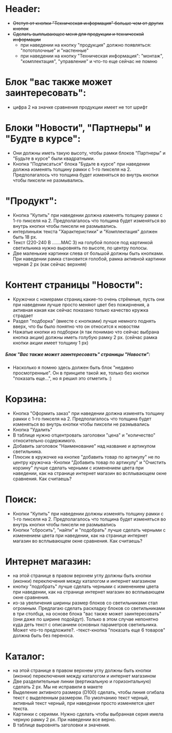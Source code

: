 # Header:
- ~~Отступ от кнопки "Техническая информация" больше чем от других кнопок~~
- ~~Сделать выплывающее меня для продукции и технической информации~~
  - при наведении на кнопку "продукция" должно появляться: "пототолочные" и "настенные"
  - при наведении на кнопку "Техническая информация": "монтаж", "комплектация", "управление" и что-то еще сейчас не помню

# Блок "вас также может заинтересовать":
- цифра 2 на значке сравнения продукции имеет не тот шрифт
 
# Блоки "Новости", "Партнеры" и "Будте в курсе":
- Они должны иметь такую высоту, чтобы рамки блоков "Партнеры" и "Будьте в курсе" были квадратными.
- Кнопка "Подписаться" блока "Будьте в курсе" при наведении должна изменять толщину рамки с 1-го пикселя на 2. Предполагалось что толщина будет изменяться во внутрь кнопки чтобы пиксели не размывались.
 
# "Продукт":
- Кнопка "Купить" при наведении должна изменять толщину рамки с 1-го пикселя на 2. Предполагалось что толщина будет изменяться во внутрь кнопки чтобы пиксели не размывались.
- интерлиньяж текста "Характеристики" и "Комплектация" должен быть 18 px.
- Текст (220-240 В .......MAC 3) на голубой полосе под картинкой светильника нужно выровнять по высоте, по центру полосы.
- Две маленькие картинки слева от большой должны быть кнопками. При наведении рамка становится голобой, рамка активной картинки черная 2 px (как сейчас верхняя)
 
# Контент страницы "Новости":
- Кружочки с номерами страниц какие-то очень стрёмные, пусть они при наведении лучше просто меняют цвет без пожирнения, а активная какая как сейчас показано только качество кружка страдает
- Раздел "подборка" (вместе с кнопками) лучше немного поднять вверх, что бы было понятно что он относится к новостям
- Нажатые кнопки из подборки (я так понимаю что сейчас выбрана кнопка акции) должны иметь голубую рамку 2 px. (сейчас рамка кнопки акции имеет толщину 1 px)
 
##### Блок "Вас также может заинтересовать" страницы "Новости":
- Насколько я помню здесь должен быть блок "недавно просмотренные". Он в принципе такой же, только без кнопки "показать еще...", но я решил это отметить :)
 
# Корзина:
- Кнопка "Оформить заказ" при наведении должна изменять толщину рамки с 1-го пикселя на 2. Предполагалось что толщина будет изменяться во внутрь кнопки чтобы пиксели не размывались
- Кнопка "Удалить" 
- В таблице нужно отцентровать заголовки "цена" и "количество" относительно содержимого.
- Добавить заголовок "Наименование" над название и артикулом светильника.
- Плюсик в кружочке на кнопке "добавить товар по артикулу" не по центру кружочка
-Кнопки "Добавить товар по артикулу" и "Очистить корзину" лучше сделать черными с изменением цвета при наведении, как на странице интернет магазин во всплывающем окне сравнения. Как считаешь?
 
# Поиск:
- Кнопки "Купить" при наведении должны изменять толщину рамки с 1-го пикселя на 2. Предполагалось что толщина будет изменяться во внутрь кнопки чтобы пиксели не размывались
- Кнопки "сбросить", "найти" и "подобрать" лучше сделать черными с изменением цвета при наведении, как на странице интернет магазин во всплывающем окне сравнения. Как считаешь?
 
# Интернет магазин:
- на этой странице в правом верхнем углу должны быть кнопки (иконки) переключения между каталогом и интернет магазином
- кнопку "подобрать" лучше сделать черными с изменением цвета при наведении, как на странице интернет магазин во всплывающем окне сравнения.
- из-за увеличения ширины размер блоков со светильниками стал огромным. Предлагаю сделать раскладку блоков со светильниками в три столбца, на основе блока "вас также может заинтересовать" (они даже по ширине подойдут). Только в этом случае непонятно куда деть текст с описанием основных параметров светильника. Может что-то предложите?. 
-текст-кнопка "показать еще 6 товаров" должна быть без переноса.
 
# Каталог:
- на этой странице в правом верхнем углу должны быть кнопки (иконки) переключения между каталогом и интернет магазином
- Две разделительные линии (вертикальную и горизонтальную) сделать 2 px. Мы не исправили в макете
- Выделение активного размера (D100) сделать, чтобы линия огибала текст с выделенным размером. По умолчанию текст черный, активный текст черный, при наведении просто изменяется цвет текста. 
- Картинки с сериями. Нужно сделать чтобы выбранная серия имела черную рамку 2 px. При наведении все верно.
- В таблице выровнять заголовки и значения.